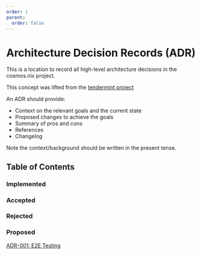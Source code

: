 ```yaml
---
order: 1
parent:
  order: false
---
```


# Architecture Decision Records (ADR)

This is a location to record all high-level architecture decisions in the cosmos.nix project.

This concept was lifted from the [tendermint project](https://github.com/tendermint/tendermint/tree/master/docs/architecture)

An ADR should provide:

- Context on the relevant goals and the current state
- Proposed changes to achieve the goals
- Summary of pros and cons
- References
- Changelog

Note the context/background should be written in the present tense.

## Table of Contents

### Implemented

### Accepted

### Rejected

### Proposed

[ADR-001: E2E Testing](https://github.com/informalsystems/cosmos.nix/tree/master/docs/adrs/adr-001-E2E-testing.md)
